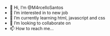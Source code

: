- 👋 Hi, I’m @M4rcelloSantos
- 👀 I’m interested in to new job
- 🌱 I’m currently learning html, javascript and css
- 💞️ I’m looking to collaborate on 
- 📫 How to reach me...

<!---
M4rcelloSantos/M4rcelloSantos is a ✨ special ✨ repository because its `README.md` (this file) appears on your GitHub profile.
You can click the Preview link to take a look at your changes.
--->

